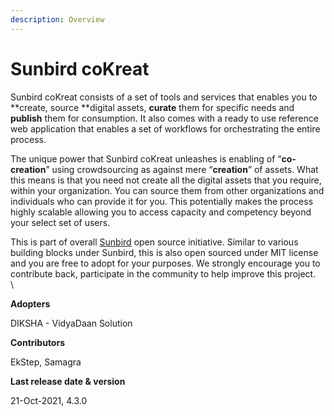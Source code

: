 ```yaml
---
description: Overview
---
```


# Sunbird coKreat

Sunbird coKreat consists of a set of tools and services that enables you to **create, source **digital assets, **curate** them for specific needs and **publish** them for consumption. It also comes with a ready to use reference web application that enables a set of workflows for orchestrating the entire process.

The unique power that Sunbird coKreat unleashes is enabling of “**co-creation**” using crowdsourcing as against mere “**creation**” of assets. What this means is that you need not create all the digital assets that you require, within your organization. You can source them from other organizations and individuals who can provide it for you. This potentially makes the process highly scalable allowing you to access capacity and competency beyond your select set of users.

This is part of overall [Sunbird](https://sunbird.org) open source initiative. Similar to various building blocks under Sunbird, this is also open sourced under MIT license and you are free to adopt for your purposes. We strongly encourage you to contribute back, participate in the community to help improve this project.\
\


**Adopters**

DIKSHA - VidyaDaan Solution

**Contributors**

EkStep, Samagra

**Last release date & version**

21-Oct-2021, 4.3.0
